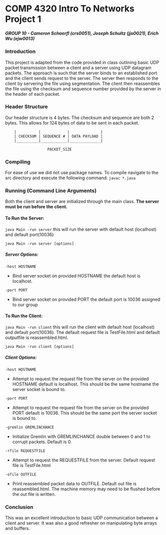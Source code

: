 # COMP 4320 Intro To Networks Project 1

##### GROUP 10 - Cameron Schaerfl (crs0051), Joseph Schultz (jjs0021), Erich Wu (ejw0013)

### Introduction
This project is adapted from the code provided in class outlining basic UDP packet transmission between a client and a server using UDP datagram packets. The approach is such that the server binds to an established port and the client sends request to the server. The server then responds to the client by servering the file using segmentation. The client then reassembles the file using the checksum and sequence number provided by the server in the header of each packet.

### Header Structure
Our header structure is 4 bytes. The checksum and sequence are both 2 bytes. This allows for 124 bytes of data to be sent in each packet.

		|          |            |              | 
		| CHECKSUM | SEQUENCE # | DATA PAYLOAD |
		|__________|____________|______________|

					   PACKET_SIZE

### Compiling

For ease of use we did not use package names. To compile navigate to the src directory and execute the following command: `javac *.java`

### Running (Command Line Arguments)

Both the client and server are initialized through the main class. **The server must be run before the client.**

#### To Run the Server:

`java Main -run server` this will run the server with default host (localhost) and default port(10036)

`java Main -run server [options]`

##### Server Options:

`-host HOSTNAME`
* Bind server socket on provided HOSTNAME the default host is localhost.

`-port PORT`
* Bind server socket on provided PORT the default port is 10036 assigned to our group

#### To Run the Client:

`java Main -run client` this will run the client with default host (localhost) and default port(10036). The default request file is TestFile.html and default outputfile is reassembled.html.

`java Main -run client [options]`

##### Client Options:

`-host HOSTNAME`
* Attempt to request the request file from the server on the provided HOSTNAME default is localhost. This should be the same hostname the server socket is bound to.

`-port PORT`
* Attempt to request the request file from the server on the provided PORT default is 10036. This should be the same port the server socket is bound to.

`-gremlin GREMLINCHANCE`
* Initialize Gremlin with GREMLINCHANCE double between 0 and 1 to corrupt packets. Default is 0.

`-rfile REQUESTFILE`
* Attempt to request the REQUESTFILE from the server. Default request file is TestFile.html

`-ofile OUTFILE`
* Print reassembled packet data to OUTFILE. Default out file is reassembled.html. The machine memory may need to be flushed before the out file is written.

### Conclusion

This was an excellent introduction to basic UDP communication between a client and server. It was also a good refresher on manipulating byte arrays and buffers.
